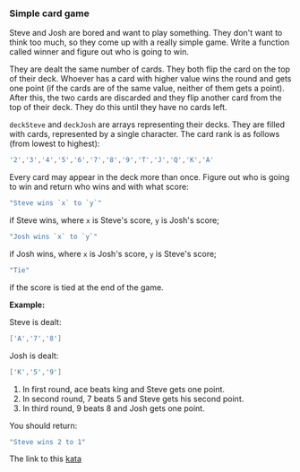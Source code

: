 ### Simple card game

Steve and Josh are bored and want to play something. They don't want to think too much, so they come up with a really simple game. Write a function called winner and figure out who is going to win.

They are dealt the same number of cards. They both flip the card on the top of their deck. Whoever has a card with higher value wins the round and gets one point (if the cards are of the same value, neither of them gets a point). After this, the two cards are discarded and they flip another card from the top of their deck. They do this until they have no cards left.

`deckSteve` and `deckJosh` are arrays representing their decks. They are filled with cards, represented by a single character. The card rank is as follows (from lowest to highest):
```java
'2','3','4','5','6','7','8','9','T','J','Q','K','A'
```
Every card may appear in the deck more than once. Figure out who is going to win and return who wins and with what score:
```java
"Steve wins `x` to `y`"
```
if Steve wins, where `x` is Steve's score, `y` is Josh's score;
```java
"Josh wins `x` to `y`"
```
if Josh wins, where `x` is Josh's score, `y` is Steve's score;
```java
"Tie"
```
if the score is tied at the end of the game.



**Example:**  

Steve is dealt:
```java
['A','7','8']
```
Josh is dealt:
```java
['K','5','9']
```
1. In first round, ace beats king and Steve gets one point.
2. In second round, 7 beats 5 and Steve gets his second point.
3. In third round, 9 beats 8 and Josh gets one point.

You should return:
```java
"Steve wins 2 to 1"
```

The link to this [kata](https://www.codewars.com/kata/simple-card-game/java)
